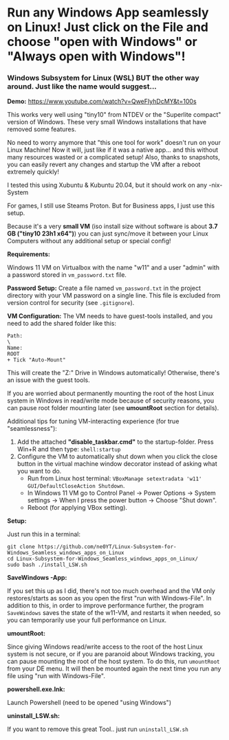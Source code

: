 # Run any Windows App seamlessly on Linux! Just click on the File and choose "open with Windows" or "Always open with Windows"!

### Windows Subsystem for Linux (WSL) BUT the other way around. Just like the name would suggest...

**Demo:** https://www.youtube.com/watch?v=QweFIyhDcMY&t=100s

This works very well using "tiny10" from NTDEV or the "Superlite compact" version of Windows.
These very small Windows installations that have removed some features.

No need to worry anymore that "this one tool for work" doesn't run on your Linux Machine! Now it will, just like if it was a native app… and this without many resources wasted or a complicated setup! Also, thanks to snapshots, you can easily revert any changes and startup the VM after a reboot extremely quickly!

I tested this using Xubuntu & Kubuntu 20.04, but it should work on any -nix-System

For games, I still use Steams Proton. But for Business apps, I just use this setup.

Because it's a very **small VM** (iso install size without software is about **3.7 GB ("tiny10 23h1 x64")**) you can just sync/move it between your Linux Computers without any additional setup or special config!

**Requirements:**

Windows 11 VM on Virtualbox with the name "w11" and a user "admin" with a password stored in `vm_password.txt` file.

**Password Setup:**
Create a file named `vm_password.txt` in the project directory with your VM password on a single line. This file is excluded from version control for security (see `.gitignore`).

**VM Configuration:**
The VM needs to have guest-tools installed, and you need to add the shared folder like this:
```
Path:
\
Name:
ROOT
+ Tick "Auto-Mount"
```
This will create the "Z:" Drive in Windows automatically! Otherwise, there's an issue with the guest tools.

If you are worried about permanently mounting the root of the host Linux system in Windows in read/write mode because of security reasons, you can pause root folder mounting later (see **umountRoot** section for details).

Additional tips for tuning VM-interacting experience (for true "seamlessness"):
1. Add the attached **"disable_taskbar.cmd"** to the startup-folder.
Press Win+R and then type: ```shell:startup```
2. Configure the VM to automatically shut down when you click the close button in the virtual machine window decorator instead of asking what you want to do.
    - Run from Linux host terminal: ```VBoxManage setextradata 'w11' GUI/DefaultCloseAction Shutdown```.
    - In Windows 11 VM go to Control Panel -> Power Options -> System settings -> When I press the power button -> Choose "Shut down".
    - Reboot (for applying VBox setting).

**Setup:**

Just run this in a terminal:
```
git clone https://github.com/ne0YT/Linux-Subsystem-for-Windows_Seamless_windows_apps_on_Linux
cd Linux-Subsystem-for-Windows_Seamless_windows_apps_on_Linux/
sudo bash ./install_LSW.sh
```

**SaveWindows -App:**

If you set this up as I did, there's not too much overhead and the VM only restores/starts as soon as you open the first "run with Windows-File".
In addition to this, in order to improve performance further, the program ```SaveWindows``` saves the state of the w11-VM, and restarts it when needed, so you can temporarily use your full performance on Linux.

**umountRoot:**

Since giving Windows read/write access to the root of the host Linux system is not secure, or if you are paranoid about Windows tracking, you can pause mounting the root of the host system. To do this, run ```umountRoot``` from your DE menu.
It will then be mounted again the next time you run any file using "run with Windows-File".

**powershell.exe.lnk:**

Launch Powershell (need to be opened "using Windows")

**uninstall_LSW.sh:**

If you want to remove this great Tool.. just run ```uninstall_LSW.sh```
